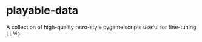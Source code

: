 # playable-data
A collection of high-quality retro-style pygame scripts useful for fine-tuning LLMs 
